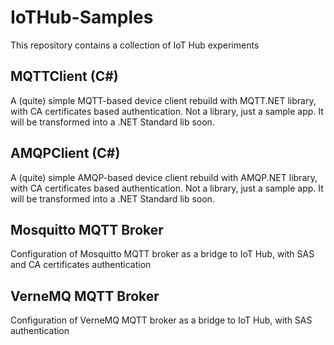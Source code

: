 # IoTHub-Samples

This repository contains a collection of IoT Hub experiments

## MQTTClient (C#)

A (quite) simple MQTT-based device client rebuild with MQTT.NET library, with CA certificates based authentication. Not a library, just a sample app. It will be transformed into a .NET Standard lib soon.

## AMQPClient (C#)

A (quite) simple AMQP-based device client rebuild with AMQP.NET library, with CA certificates based authentication. Not a library, just a sample app. It will be transformed into a .NET Standard lib soon.

## Mosquitto MQTT Broker

Configuration of Mosquitto MQTT broker as a bridge to IoT Hub, with SAS and CA certificates authentication

## VerneMQ MQTT Broker

Configuration of VerneMQ MQTT broker as a bridge to IoT Hub, with SAS authentication
